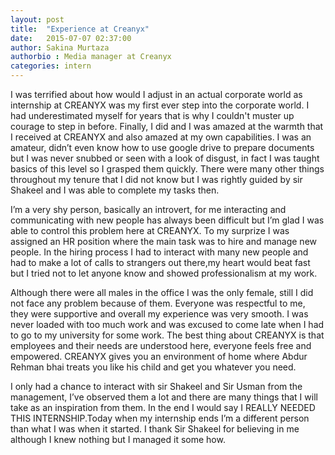 ```yaml
---
layout: post
title:  "Experience at Creanyx"
date:   2015-07-07 02:37:00
author: Sakina Murtaza
authorbio : Media manager at Creanyx
categories: intern
---
```



I was terrified about how would I adjust in an actual corporate world as internship at CREANYX was my first ever step into the corporate world. I had underestimated myself for years that is why I couldn't muster up courage to step in before. Finally, I did and I was amazed at the warmth that I received at CREANYX and also amazed at my own capabilities. I was an amateur, didn’t even know how to use google drive to prepare documents but I was never snubbed or seen with a look of disgust, in fact I was taught basics of this level so I grasped them quickly. There were many other things throughout my tenure that I did not know but I was rightly guided by sir Shakeel and I was able to complete my tasks then.

I’m a very shy person, basically an introvert, for me interacting and communicating with new people has always been difficult but I’m glad I was able to control this problem here at CREANYX. To my surprize I was assigned an HR position where the main task was to hire and manage new people. In the hiring process I had to interact with many new people and had to make a lot of calls to strangers out there,my heart would beat fast but I tried not to let anyone know and showed professionalism at my work.

Although there were all males in the office I was the only female, still I did not face any problem because of them. Everyone was respectful to me, they were supportive and overall my experience was very smooth. I was never loaded with too much work and was excused to come late when I had to go to my university for some work. The best thing about CREANYX is that employees and their needs are understood here, everyone feels free and empowered. CREANYX gives you an environment of home where Abdur Rehman bhai treats you like his child and get you whatever you need.

I only had a chance to interact with sir Shakeel and Sir Usman from the management, I’ve observed them a lot and there are many things that I will take as an inspiration from them. In the end I would say I REALLY NEEDED THIS INTERNSHIP.Today when my internship ends I’m a different person than what I was when it started. I thank Sir Shakeel for believing in me although I knew nothing but I managed it some how.

